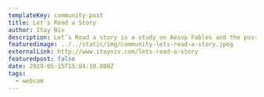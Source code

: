 ```yaml
---
templateKey: community-post
title: Let's Read a Story
author: Itay Niv
description: Let’s Read a story is a study on Aesop Fables and the possibility of exploring the connections between different characters and ideas from the original fables in a new and fun way using recently available machine learning tools.
featuredimage: ../../static/img/community-lets-read-a-story.jpeg
externalLink: http://www.itayniv.com/lets-read-a-story
featuredpost: false
date: 2019-05-15T15:04:10.000Z
tags:
  - webcam
---
```


